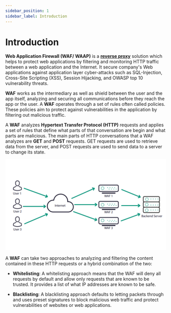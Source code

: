 ```yaml
---
sidebar_position: 1
sidebar_label: Introduction
---
```


# Introduction

**Web Application Firewall (WAF/ WAAP)** is a [**reverse proxy**](/docs/glossary#reverse-proxy) solution which helps to protect web applications by filtering and monitoring HTTP traffic between a web application and the Internet. It secure company's Web applications against application layer cyber-attacks such as SQL-Injection, Cross-Site Scripting (XSS), Session Hijacking, and OWASP top 10 vulnerability threats.  

**WAF** works as the intermediary as well as shield between the user and the app itself, analyzing and securing all communications before they reach the app or the user. A **WAF** operates through a set of rules often called policies. These policies aim to protect against vulnerabilities in the application by filtering out malicious traffic.  

A **WAF** analyzes **Hypertext Transfer Protocol (HTTP)** requests and applies a set of rules that define what parts of that conversation are begin and what parts are malicious. The main parts of HTTP conversations that a WAF analyzes are **GET** and **POST** requests. GET requests are used to retrieve data from the server, and POST requests are used to send data to a server to change its state.  

![haltdos](/img/community-waf/waf.png)  

A **WAF** can take two approaches to analyzing and filtering the content contained in these HTTP requests or a hybrid combination of the two:  

- **Whitelisting**: A whitelisting approach means that the WAF will deny all requests by default and allow only requests that are known to be trusted. It provides a list of what IP addresses are known to be safe.  

- **Blacklisting**: A blacklisting approach defaults to letting packets through and uses preset signatures to block malicious web traffic and protect vulnerabilities of websites or web applications.